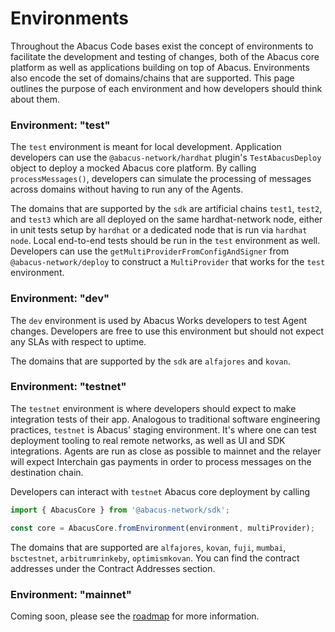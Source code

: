 # Environments

Throughout the Abacus Code bases exist the concept of environments to facilitate the development and testing of changes, both of the Abacus core platform as well as applications building on top of Abacus. Environments also encode the set of domains/chains that are supported. This page outlines the purpose of each environment and how developers should think about them.

### Environment: "test"

The `test` environment is meant for local development. Application developers can use the `@abacus-network/hardhat` plugin's `TestAbacusDeploy` object to deploy a mocked Abacus core platform. By calling `processMessages()`, developers can simulate the processing of messages across domains without having to run any of the Agents.

The domains that are supported by the `sdk` are artificial chains `test1`, `test2`, and `test3` which are all deployed on the same hardhat-network node, either in unit tests setup by `hardhat` or a dedicated node that is run via `hardhat node`. Local end-to-end tests should be run in the `test` environment as well. Developers can use the `getMultiProviderFromConfigAndSigner` from `@abacus-network/deploy` to construct a `MultiProvider` that works for the `test` environment.

### Environment: "dev"

The `dev` environment is used by Abacus Works developers to test Agent changes. Developers are free to use this environment but should not expect any SLAs with respect to uptime.

The domains that are supported by the `sdk` are `alfajores` and `kovan`.

### Environment: "testnet"

The `testnet` environment is where developers should expect to make integration tests of their app. Analogous to traditional software engineering practices, `testnet` is Abacus' staging environment. It's where one can test deployment tooling to real remote networks, as well as UI and SDK integrations. Agents are run as close as possible to mainnet and the relayer will expect Interchain gas payments in order to process messages on the destination chain.

Developers can interact with `testnet` Abacus core deployment by calling

```typescript
import { AbacusCore } from '@abacus-network/sdk';

const core = AbacusCore.fromEnvironment(environment, multiProvider);
```

The domains that are supported are `alfajores`, `kovan`, `fuji`, `mumbai`, `bsctestnet`, `arbitrumrinkeby`, `optimismkovan`. You can find the contract addresses under the Contract Addresses section.

### Environment: "mainnet"&#x20;

Coming soon, please see the [roadmap](../../resources/roadmap.md) for more information.
